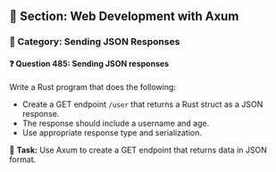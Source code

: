 ## 📘 Section: Web Development with Axum  
### 🔹 Category: Sending JSON Responses  
#### ❓ Question 485: Sending JSON responses

Write a Rust program that does the following:

- Create a GET endpoint `/user` that returns a Rust struct as a JSON response.
- The response should include a username and age.
- Use appropriate response type and serialization.

🔧 **Task:** Use Axum to create a GET endpoint that returns data in JSON format.
